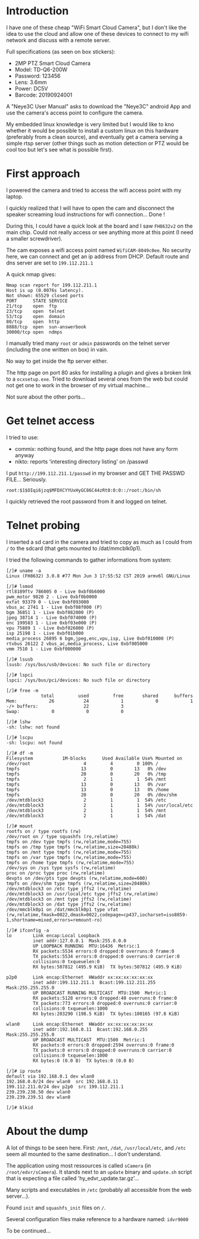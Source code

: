 # Introduction

I have one of these cheap "WiFi Smart Cloud Camera", but I don't like the idea to use the cloud and allow one of these devices to connect to my wifi network and discuss with a remote server.

Full specifications (as seen on box stickers):

 - 2MP PTZ Smart Cloud Camera
 - Model: TD-Q6-200W
 - Password: 123456
 - Lens: 3.6mm
 - Power: DC5V
 - Barcode: 20190924001

A "Neye3C User Manual" asks to download the "Neye3C" android App and use the camera's access point to configure the camera.

My embedded linux knowledge is very limited but I would like to kno whether it would be possible to install a custom linux on this hardware (preferably from a clean source), and eventually get a camera serving a simple rtsp server (other things such as motion detection or PTZ would be cool too but let's see what is possible first).

# First approach

I powered the camera and tried to access the wifi access point with my laptop.

I quickly realized that I will have to open the cam and disconnect the speaker screaming loud instructions for wifi connection... Done !

During this, I could have a quick look at the board and I saw `FH8632v2` on the main chip. Could not really access or see anything more at this point (I need a smaller screwdriver).

The cam exposes a wifi access point named `WifiCAM-8049c0ee`. No security here, we can connect and get an ip address from DHCP. Default route and dns server are set to `199.112.211.1`

A quick nmap gives: 
```
Nmap scan report for 199.112.211.1
Host is up (0.0076s latency).
Not shown: 65529 closed ports
PORT      STATE SERVICE
21/tcp    open  ftp
23/tcp    open  telnet
53/tcp    open  domain
80/tcp    open  http
8888/tcp  open  sun-answerbook
30000/tcp open  ndmps
```

I manually tried many `root` or `admin` passwords on the telnet server (including the one written on box) in vain.


No way to get inside the ftp server either.

The http page on port 80 asks for installing a plugin and gives a broken link to a `ocxsetup.exe`. Tried to download several ones from the web but could not get one to work in the browser of my virtual machine...

Not sure about the other ports...


# Get telnet access

I tried to use:
 - commix: nothing found, and the http page does not have any form anyway
 - nikto: reports 'interesting directory listing' on /passwd

I put `http://199.112.211.1/passwd` in my browser and GET THE PASSWD FILE... Seriously.

`root:$1$OIqi6jzq$MFDXCYYUxHyGC86C44zRt0:0:0::/root:/bin/sh`

I quickly retrieved the root password from it and logged on telnet.


# Telnet probing

I inserted a sd card in the camera and tried to copy as much as I could from `/` to the sdcard (that gets mounted to /dat/mmcblk0p1).

I tried the following commands to gather informations from system:

```
[/]# uname -a
Linux (FH8632) 3.0.8 #77 Mon Jun 3 17:55:52 CST 2019 armv6l GNU/Linux
```

```
[/]# lsmod
rtl8189ftv 786005 0 - Live 0xbf0b6000
pwm_motor 9820 2 - Live 0xbf0b0000
exfat 93379 0 - Live 0xbf093000
vbus_ac 2741 1 - Live 0xbf08f000 (P)
bgm 36851 1 - Live 0xbf082000 (P)
jpeg 38714 1 - Live 0xbf074000 (P)
enc 199583 1 - Live 0xbf03e000 (P)
vpu 75889 1 - Live 0xbf026000 (P)
isp 25198 1 - Live 0xbf01b000
media_process 26895 6 bgm,jpeg,enc,vpu,isp, Live 0xbf010000 (P)
rtvbus 26122 2 vbus_ac,media_process, Live 0xbf005000
vmm 7510 1 - Live 0xbf000000
```

```
[/]# lsusb
lsusb: /sys/bus/usb/devices: No such file or directory
```

```
[/]# lspci
lspci: /sys/bus/pci/devices: No such file or directory
```

```
[/]# free -m
             total         used         free       shared      buffers
Mem:            26           24            1            0            1
-/+ buffers:                 22            3
Swap:            0            0            0
```

```
[/]# lshw
-sh: lshw: not found
```

```
[/]# lscpu
-sh: lscpu: not found
```

```
[/]# df -m
Filesystem           1M-blocks      Used Available Use% Mounted on
/dev/root                    4         4         0 100% /
tmpfs                       13         0        13   0% /dev
tmpfs                       20         0        20   0% /tmp
tmpfs                        2         1         1  54% /mnt
tmpfs                       13         0        13   0% /var
tmpfs                       13         0        13   0% /home
tmpfs                       20         0        20   0% /dev/shm
/dev/mtdblock3               2         1         1  54% /etc
/dev/mtdblock3               2         1         1  54% /usr/local/etc
/dev/mtdblock3               2         1         1  54% /mnt
/dev/mtdblock3               2         1         1  54% /dat
```

```
[/]# mount
rootfs on / type rootfs (rw)
/dev/root on / type squashfs (ro,relatime)
tmpfs on /dev type tmpfs (rw,relatime,mode=755)
tmpfs on /tmp type tmpfs (rw,relatime,size=20480k)
tmpfs on /mnt type tmpfs (rw,relatime,mode=755)
tmpfs on /var type tmpfs (rw,relatime,mode=755)
tmpfs on /home type tmpfs (rw,relatime,mode=755)
/dev/sys on /sys type sysfs (rw,relatime)
proc on /proc type proc (rw,relatime)
devpts on /dev/pts type devpts (rw,relatime,mode=600)
tmpfs on /dev/shm type tmpfs (rw,relatime,size=20480k)
/dev/mtdblock3 on /etc type jffs2 (rw,relatime)
/dev/mtdblock3 on /usr/local/etc type jffs2 (rw,relatime)
/dev/mtdblock3 on /mnt type jffs2 (rw,relatime)
/dev/mtdblock3 on /dat type jffs2 (rw,relatime)
/dev/mmcblk0p1 on /dat/mmcblk0p1 type vfat (rw,relatime,fmask=0022,dmask=0022,codepage=cp437,iocharset=iso8859-1,shortname=mixed,errors=remount-ro)
```

```
[/]# ifconfig -a
lo        Link encap:Local Loopback  
          inet addr:127.0.0.1  Mask:255.0.0.0
          UP LOOPBACK RUNNING  MTU:16436  Metric:1
          RX packets:5534 errors:0 dropped:0 overruns:0 frame:0
          TX packets:5534 errors:0 dropped:0 overruns:0 carrier:0
          collisions:0 txqueuelen:0 
          RX bytes:507812 (495.9 KiB)  TX bytes:507812 (495.9 KiB)

p2p0      Link encap:Ethernet  HWaddr xx:xx:xx:xx:xx:xx  
          inet addr:199.112.211.1  Bcast:199.112.211.255  Mask:255.255.255.0
          UP BROADCAST RUNNING MULTICAST  MTU:1500  Metric:1
          RX packets:5128 errors:0 dropped:40 overruns:0 frame:0
          TX packets:773 errors:0 dropped:0 overruns:0 carrier:0
          collisions:0 txqueuelen:1000 
          RX bytes:203290 (198.5 KiB)  TX bytes:100165 (97.8 KiB)

wlan0     Link encap:Ethernet  HWaddr xx:xx:xx:xx:xx:xx  
          inet addr:192.168.0.11  Bcast:192.168.0.255  Mask:255.255.255.0
          UP BROADCAST MULTICAST  MTU:1500  Metric:1
          RX packets:0 errors:0 dropped:2594 overruns:0 frame:0
          TX packets:0 errors:0 dropped:0 overruns:0 carrier:0
          collisions:0 txqueuelen:1000 
          RX bytes:0 (0.0 B)  TX bytes:0 (0.0 B)
```

```
[/]# ip route
default via 192.168.0.1 dev wlan0 
192.168.0.0/24 dev wlan0  src 192.168.0.11 
199.112.211.0/24 dev p2p0  src 199.112.211.1 
239.239.238.50 dev wlan0 
239.239.239.51 dev wlan0 
```

```
[/]# blkid 
```
# About the dump

A lot of things to be seen here.
First: `/mnt`, `/dat`, `/usr/local/etc`, and `/etc` seem all mounted to the same destination... I don't understand.

The application using most ressources is called `sCamera` (in `/root/edvr/sCamera`).
It stands next to an `update` binary and `update.sh` script that is expecting a file called 'hy_edvr_update.tar.gz'...

Many scripts and executables in `/etc` (probably all accessible from the web server...).

Found `init` and `squashfs_init` files on `/`.

Several configuration files make reference to a hardware named: `idvr9000`

To be continued...


